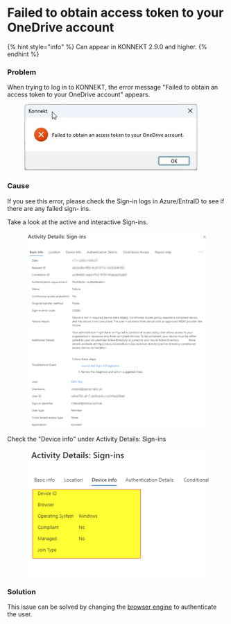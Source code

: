 # Failed to obtain access token to your OneDrive account

{% hint style="info" %}
Can appear in KONNEKT 2.9.0 and higher.
{% endhint %}

### Problem

When trying to log in to KONNEKT, the error message "Failed to obtain an access token to your OneDrive account" appears.

<figure><img src="../../.gitbook/assets/image (16).png" alt=""><figcaption></figcaption></figure>

### Cause

If you see this error, please check the Sign-in logs in Azure/EntraID to see if there are any failed sign- ins.

Take a look at the active and interactive Sign-ins.

<figure><img src="../../.gitbook/assets/image (26).png" alt=""><figcaption></figcaption></figure>

Check the "Device info" under Activity Details: Sign-ins

<figure><img src="../../.gitbook/assets/image (32).png" alt=""><figcaption></figcaption></figure>

### Solution

This issue can be solved by changing the [browser engine](../../configuration/system-settings/authentication-browser-engine.md) to authenticate the user.

